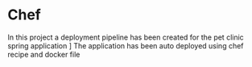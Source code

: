 # Chef

In this project a deployment pipeline has been created for the pet clinic spring application ]
The application has been auto deployed using chef recipe and docker file
